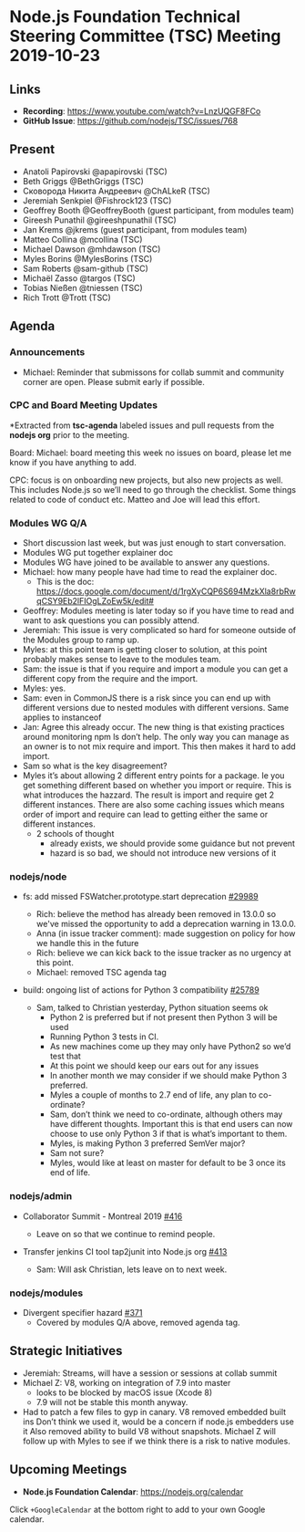 # Node.js Foundation Technical Steering Committee (TSC) Meeting 2019-10-23

## Links

* **Recording**: https://www.youtube.com/watch?v=LnzUQGF8FCo
* **GitHub Issue**: https://github.com/nodejs/TSC/issues/768

## Present
* Anatoli Papirovski @apapirovski (TSC)
* Beth Griggs @BethGriggs (TSC)
* Сковорода Никита Андреевич @ChALkeR (TSC)
* Jeremiah Senkpiel @Fishrock123 (TSC)
* Geoffrey Booth @GeoffreyBooth (guest participant, from modules team)
* Gireesh Punathil @gireeshpunathil (TSC)
* Jan Krems @jkrems (guest participant, from modules team)
* Matteo Collina @mcollina (TSC)
* Michael Dawson @mhdawson (TSC)
* Myles Borins @MylesBorins (TSC)
* Sam Roberts @sam-github (TSC)
* Michaël Zasso @targos (TSC)
* Tobias Nießen @tniessen (TSC)
* Rich Trott @Trott (TSC)

## Agenda

### Announcements

* Michael: Reminder that submissons for collab summit and community corner are open.
  Please submit early if possible.

### CPC and Board Meeting Updates

*Extracted from **tsc-agenda** labeled issues and pull requests from the **nodejs org** prior to the meeting.

Board: Michael: board meeting this week no issues on board, please let me know if you have anything to add.

CPC: focus is on onboarding new projects, but also new projects as well. This includes Node.js so we’ll need to go through the checklist. Some things related to code of conduct etc. Matteo and Joe will lead this effort.

### Modules WG Q/A

* Short discussion last week, but was just enough to start conversation.
* Modules WG put together explainer doc
* Modules WG have joined to be available to answer any questions.
* Michael: how many people have had time to read the explainer doc.
  * This is the doc: https://docs.google.com/document/d/1rgXyCQP6S694MzkXla8rbRwqCSY9Eb2lFIOgLZoEw5k/edit#
* Geoffrey: Modules meeting is later today so if you have time to read and
  want to ask questions you can possibly attend.
* Jeremiah: This issue is very complicated so hard for someone outside of the
  Modules group to ramp up.
* Myles: at this point team is getting closer to solution, at this point probably makes sense
  to leave to the modules team.
* Sam: the issue is that if you require and import a module you can get a different copy from
  the require and the import.
* Myles: yes.
* Sam: even in CommonJS there is a risk since you can end up with different versions due to
  nested modules with different versions. Same applies to instanceof
* Jan: Agree this already occur. The new thing is that existing practices around monitoring
  npm ls don’t help. The only way you can manage as an owner is to not mix require and import.
  This then makes it hard to add import.
* Sam so what is the key disagreement?
* Myles it’s about allowing 2 different entry points for a package. Ie you get something different
  based on whether you import or require. This is what introduces the hazzard.  The result is
  import and require get 2 different instances. There are also some caching issues which means
  order of import and require can lead to getting either the same or different instances.
  * 2 schools of thought
    * already exists, we should provide some guidance but not prevent
    * hazard is so bad, we should not introduce new versions of it

### nodejs/node

* fs: add missed FSWatcher.prototype.start deprecation [#29989](https://github.com/nodejs/node/pull/29989)
  * Rich: believe the method has already been removed in 13.0.0 so we've missed
    the opportunity to add a deprecation warning in 13.0.0.
  * Anna (in issue tracker comment): made suggestion on policy for how we handle this in the future
  * Rich: believe we can kick back to the issue tracker as no urgency at this point.
  * Michael: removed TSC agenda tag

* build: ongoing list of actions for Python 3 compatibility [#25789](https://github.com/nodejs/node/issues/25789)
  * Sam, talked to Christian yesterday, Python situation seems ok
    * Python 2 is preferred but if not present then Python 3 will be used
    * Running Python 3 tests in CI.
    * As new machines come up they may only have Python2 so we’d test that
    * At this point we should keep our ears out for any issues
    * In another month we may consider if we should make Python 3 preferred.
    * Myles a couple of months to 2.7 end of life, any plan to co-ordinate?
    * Sam, don’t think we need to co-ordinate, although others may have different
      thoughts.  Important this is that end users can now choose to use only
      Python 3 if that is what’s important to them.
    * Myles, is making Python 3 preferred SemVer major?
    * Sam not sure?
    * Myles, would like at least on master for default to be 3 once its end of life.

### nodejs/admin

* Collaborator Summit - Montreal 2019 [#416](https://github.com/nodejs/admin/issues/416)
  * Leave on so that we continue to remind people.

* Transfer jenkins CI tool tap2junit into Node.js org [#413](https://github.com/nodejs/admin/issues/413)
  * Sam: Will ask Christian, lets leave on to next week.

### nodejs/modules

* Divergent specifier hazard [#371](https://github.com/nodejs/modules/issues/371)
  * Covered by modules Q/A above, removed agenda tag.

## Strategic Initiatives
  * Jeremiah: Streams, will have a session or sessions at collab summit
  * Michael Z: V8, working on integration of 7.9 into master
    * looks to be blocked by macOS issue (Xcode 8)
    * 7.9 will not be stable this month anyway.
  * Had to patch a few files to gyp in canary. V8 removed embedded built ins
    Don’t think we used it, would be a concern if node.js embedders use it
    Also removed ability to build V8 without snapshots.  Michael Z will follow up
    with Myles to see if we think there is a risk to native modules.

## Upcoming Meetings

* **Node.js Foundation Calendar**: https://nodejs.org/calendar

Click `+GoogleCalendar` at the bottom right to add to your own Google calendar.
